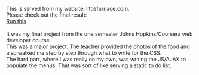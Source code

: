 This is served from my website, littlefurnace.com. <br>
Please check out the final result:<br>
[Run this](http://littlefurnace.com/food/index.html) <br><br>
It was my final project from the one semester Johns Hopkins/Coursera web developer course.<br>
This was a major project.  The teacher provided the photos of the food and also walked me step by step through what to write for the CSS.<br>
The hard part, where I was really on my own, was writing the JS/AJAX to populate the menus.  That was sort of like serving a static to do list.
